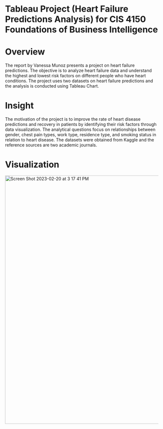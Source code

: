 # Tableau Project (Heart Failure Predictions Analysis) for CIS 4150 Foundations of Business Intelligence
# Overview
The report by Vanessa Munoz presents a project on heart failure predictions. The objective is to analyze heart failure data and understand the highest and lowest risk factors on different people who have heart conditions. The project uses two datasets on heart failure predictions and the analysis is conducted using Tableau Chart.
# Insight
The motivation of the project is to improve the rate of heart disease predictions and recovery in patients by identifying their risk factors through data visualization. The analytical questions focus on relationships between gender, chest pain types, work type, residence type, and smoking status in relation to heart disease. The datasets were obtained from Kaggle and the reference sources are two academic journals.
# Visualization
<img width="817" alt="Screen Shot 2023-02-20 at 3 17 41 PM" src="https://user-images.githubusercontent.com/89857781/220211765-a5554655-4881-4358-a669-3ee30e449412.png">
